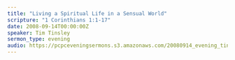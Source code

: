 ```yaml
---
title: "Living a Spiritual Life in a Sensual World"
scripture: "1 Corinthians 1:1-17"
date: 2008-09-14T00:00:00Z
speaker: Tim Tinsley
sermon_type: evening
audio: https://pcpceveningsermons.s3.amazonaws.com/20080914_evening_tinsley.mp3 
---
```



